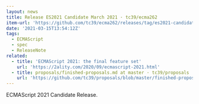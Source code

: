 ```yaml
---
layout: news
title: Release ES2021 Candidate March 2021 · tc39/ecma262
item-url: 'https://github.com/tc39/ecma262/releases/tag/es2021-candidate-2021-03'
date: '2021-03-15T13:54:12Z'
tags:
  - ECMAScript
  - spec
  - ReleaseNote
related:
  - title: 'ECMAScript 2021: the final feature set'
    url: 'https://2ality.com/2020/09/ecmascript-2021.html'
  - title: proposals/finished-proposals.md at master · tc39/proposals
    url: 'https://github.com/tc39/proposals/blob/master/finished-proposals.md'
---
```

ECMAScript 2021 Candidate Release.
